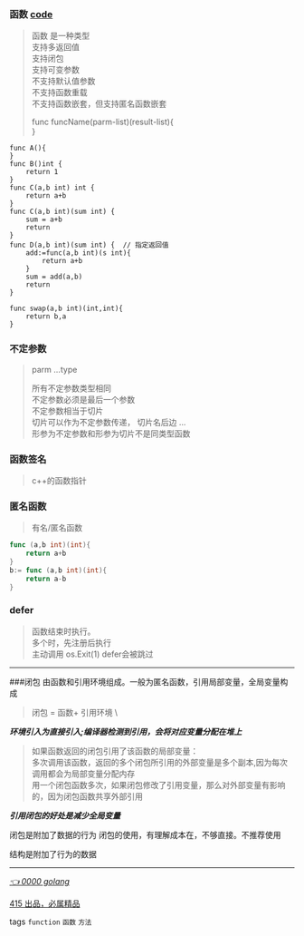 ### 函数 [code](demo/function/function_test.go)

> 函数 是一种类型\
> 支持多返回值\
> 支持闭包\
> 支持可变参数\
> 不支持默认值参数\
> 不支持函数重载\
> 不支持函数嵌套，但支持匿名函数嵌套
> 
>
> func funcName(parm-list)(result-list){\
> }
```
func A(){
}
func B()int {
    return 1
}
func C(a,b int) int {
    return a+b
}
func C(a,b int)(sum int) {
    sum = a+b
    return
}
func D(a,b int)(sum int) {  // 指定返回值
    add:=func(a,b int)(s int){
        return a+b
    }
    sum = add(a,b)
    return
}

func swap(a,b int)(int,int){
    return b,a
}
```
### 不定参数
> parm ...type
>
> 所有不定参数类型相同\
> 不定参数必须是最后一个参数\
> 不定参数相当于切片\
> 切片可以作为不定参数传递， 切片名后边 ...\
> 形参为不定参数和形参为切片不是同类型函数
>  

### 函数签名
> c++的函数指针

### 匿名函数
> 有名/匿名函数
```go
func (a,b int)(int){
    return a+b
}
b:= func (a,b int)(int){
    return a-b
}
```

### defer 
> 函数结束时执行。\
> 多个时，先注册后执行\
> 主动调用 os.Exit(1) defer会被跳过

---

###闭包
 由函数和引用环境组成。一般为匿名函数，引用局部变量，全局变量构成
> 闭包 = 函数+ 引用环境 \

***环境引入为直接引入;编译器检测到引用，会将对应变量分配在堆上***
> 如果函数返回的闭包引用了该函数的局部变量：\
> 多次调用该函数，返回的多个闭包所引用的外部变量是多个副本,因为每次调用都会为局部变量分配内存\
> 用一个闭包函数多次，如果闭包修改了引用变量，那么对外部变量有影响的，因为闭包函数共享外部引用
>
***引用闭包的好处是减少全局变量*** 

闭包是附加了数据的行为  闭包的使用，有理解成本在，不够直接。不推荐使用

结构是附加了行为的数据

---
*[👈 0000 golang](0000golang.md)*

[415 出品，必属精品](../note.md) 

tags `function` `函数` `方法`